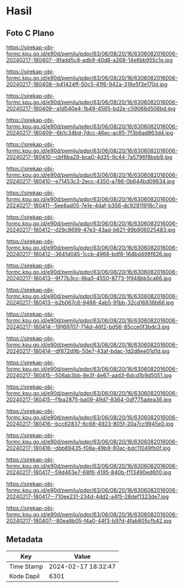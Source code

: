 # Hasil

## Foto C Plano

https://sirekap-obj-formc.kpu.go.id/e90d/pemilu/pdpr/63/06/08/20/16/6306082016006-20240217-180407--8fadd5c8-adb9-40d8-a268-14e6bb955c1e.jpg

https://sirekap-obj-formc.kpu.go.id/e90d/pemilu/pdpr/63/06/08/20/16/6306082016006-20240217-180408--b41424ff-50c5-41f6-942a-316e5f3e170d.jpg

https://sirekap-obj-formc.kpu.go.id/e90d/pemilu/pdpr/63/06/08/20/16/6306082016006-20240217-180409--a1d540e4-1b49-4565-bd2e-c59066d506bd.jpg

https://sirekap-obj-formc.kpu.go.id/e90d/pemilu/pdpr/63/06/08/20/16/6306082016006-20240217-180409--6b1c34bd-7dcc-46ec-ac85-7f3b6ad863d4.jpg

https://sirekap-obj-formc.kpu.go.id/e90d/pemilu/pdpr/63/06/08/20/16/6306082016006-20240217-180410--cbf8ba29-bca0-4d35-9c44-7a5796f8beb9.jpg

https://sirekap-obj-formc.kpu.go.id/e90d/pemilu/pdpr/63/06/08/20/16/6306082016006-20240217-180410--e71453c3-2ecc-4350-a786-0b644bd09634.jpg

https://sirekap-obj-formc.kpu.go.id/e90d/pemilu/pdpr/63/06/08/20/16/6306082016006-20240217-180411--5ee8ad05-7e1e-4daf-b356-dc92911918c7.jpg

https://sirekap-obj-formc.kpu.go.id/e90d/pemilu/pdpr/63/06/08/20/16/6306082016006-20240217-180412--d29c8699-47e3-43ad-b621-99b906025483.jpg

https://sirekap-obj-formc.kpu.go.id/e90d/pemilu/pdpr/63/06/08/20/16/6306082016006-20240217-180412--3641d045-1ccb-4968-bdf8-164bd498f626.jpg

https://sirekap-obj-formc.kpu.go.id/e90d/pemilu/pdpr/63/06/08/20/16/6306082016006-20240217-180413--9f77b3cc-9ba5-4550-8773-1f948bb5ca66.jpg

https://sirekap-obj-formc.kpu.go.id/e90d/pemilu/pdpr/63/06/08/20/16/6306082016006-20240217-180413--b2b067c6-9488-4ab5-91bb-32cd16838b66.jpg

https://sirekap-obj-formc.kpu.go.id/e90d/pemilu/pdpr/63/06/08/20/16/6306082016006-20240217-180414--19169707-714d-46f2-bd56-85cce0f3bdc3.jpg

https://sirekap-obj-formc.kpu.go.id/e90d/pemilu/pdpr/63/06/08/20/16/6306082016006-20240217-180414--df872d9b-50e7-43af-bdac-1d2d6ee01d1d.jpg

https://sirekap-obj-formc.kpu.go.id/e90d/pemilu/pdpr/63/06/08/20/16/6306082016006-20240217-180415--508ab3bb-8e3f-4e67-aad3-6dcd1b9d5051.jpg

https://sirekap-obj-formc.kpu.go.id/e90d/pemilu/pdpr/63/06/08/20/16/6306082016006-20240217-180415--f1ba2875-ba09-49d7-8364-0df775adea36.jpg

https://sirekap-obj-formc.kpu.go.id/e90d/pemilu/pdpr/63/06/08/20/16/6306082016006-20240217-180416--bcc62837-6c68-4923-805f-20a7cc9945e0.jpg

https://sirekap-obj-formc.kpu.go.id/e90d/pemilu/pdpr/63/06/08/20/16/6306082016006-20240217-180416--dbb69435-f08a-49b9-80ac-bdc11049fb0f.jpg

https://sirekap-obj-formc.kpu.go.id/e90d/pemilu/pdpr/63/06/08/20/16/6306082016006-20240217-180417--59d463e7-68f6-4195-840b-f113490ed600.jpg

https://sirekap-obj-formc.kpu.go.id/e90d/pemilu/pdpr/63/06/08/20/16/6306082016006-20240217-180417--710ee231-234d-4dd2-a4f5-28def1323de7.jpg

https://sirekap-obj-formc.kpu.go.id/e90d/pemilu/pdpr/63/06/08/20/16/6306082016006-20240217-180407--80ea8b05-f4a0-44f3-b97d-4fab805cfb42.jpg


## Metadata

| Key        | Value               |
| ---------- | ------------------- |
| Time Stamp | 2024-02-17 18:32:47 |
| Kode Dapil | 6301                |



